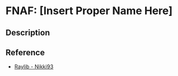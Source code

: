 # FNAF: [Insert Proper Name Here]

## Description





## Reference

- [Raylib - Nikki93](https://github.com/nikki93/raylib-5k)